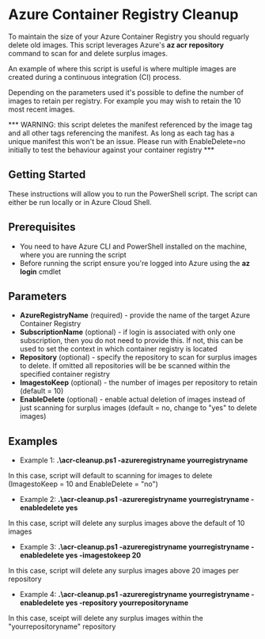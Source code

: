 # Azure Container Registry Cleanup
To maintain the size of your Azure Container Registry you should reguarly delete old images. This script leverages Azure's **az acr repository** command to scan for and delete surplus images.

An example of where this script is useful is where multiple images are created during a continuous integration (CI) process.

Depending on the parameters used it's possible to define the number of images to retain per registry. For example you may wish to retain the 10 most recent images.

*** WARNING: this script deletes the manifest referenced by the image tag and all other tags referencing the manifest. As long as each tag has a unique manifest this won't be an issue. Please run with EnableDelete=no initially to test the behaviour against your container registry ***

## Getting Started
These instructions will allow you to run the PowerShell script. The script can either be run locally or in Azure Cloud Shell.

## Prerequisites
* You need to have Azure CLI and PowerShell installed on the machine, where you are running the script
* Before running the script ensure you're logged into Azure using the **az login** cmdlet

## Parameters
* **AzureRegistryName** (required) - provide the name of the target Azure Container Registry
* **SubscriptionName** (optional) - if login is associated with only one subscription, then you do not need to provide this. If not, this can be used to set the context in which container registry is located
* **Repository** (optional) - specify the repository to scan for surplus images to delete. If omitted all repositories will be be scanned within the specified container registry
* **ImagestoKeep** (optional) - the number of images per repository to retain (default = 10)
* **EnableDelete** (optional) - enable actual deletion of images instead of just scanning for surplus images (default = no, change to "yes" to delete images)


## Examples
* Example 1: **.\acr-cleanup.ps1 -azureregistryname yourregistryname**

In this case, script will default to scanning for images to delete (ImagestoKeep = 10 and EnableDelete = "no")

* Example 2: **.\acr-cleanup.ps1 -azureregistryname yourregistryname -enabledelete yes**

In this case, script will delete any surplus images above the default of 10 images

* Example 3: **.\acr-cleanup.ps1 -azureregistryname yourregistryname -enabledelete yes -imagestokeep 20**

In this case, script will delete any surplus images above 20 images per repository

* Example 4: **.\acr-cleanup.ps1 -azureregistryname yourregistryname -enabledelete yes -repository yourrepositoryname**

In this case, sceipt will delete any surplus images within the "yourrepositoryname" repository
